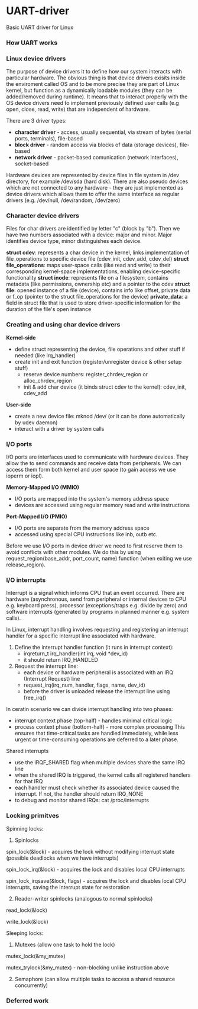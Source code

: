 # UART-driver
Basic UART driver for Linux

### How UART works

### Linux device drivers
The purpose of device drivers it to define how our system interacts with particular hardware. The obvious thing is that device drivers exisits inside the enviroment called OS and to be more precise they are part of Linux kernel, but function as a dynamically loadable modules (they can be added/removed during runtime). It means that to interact properly with the OS device drivers need to implement previously defined user calls (e.g open, close, read, write) that are independent of hardware. 

There are 3 driver types:
- **character driver** - access, usually sequential, via stream of bytes (serial ports, terminals), file-based
- **block driver** - random access via blocks of data (storage devices), file-based
- **network driver** - packet-based comunication (network interfaces), socket-based

Hardware devices are represented by device files in file system in /dev directory, for example /dev/sda (hard disk). There are also pseudo devices which are not connected to any hardware - they are just implemented as device drivers which allows them to offer the same interface as regular drivers (e.g. /dev/null, /dev/random, /dev/zero)

### Character device drivers
Files for char drivers are identified by letter "c" (block by "b"). Then we have two numbers associated with a device: major and minor. Major identifies device type, minor distinguishes each device.

**struct cdev**: represents a char device in the kernel, links implementation of file_operations to specific device file (cdev_init, cdev_add, cdev_del)
**struct file_operations**: maps user-space calls (like read and write) to their corresponding kernel-space implementations, enabling device-specific functionality
**struct inode**: represents file on a filesystem, contains metadata (like permissions, ownership etc) and a pointer to the cdev
**struct file**: opened instance of a file (device), contains info like offset, private data or f_op (pointer to the struct file_operations for the device)
**private_data**: a field in struct file that is used to store driver-specific information for the duration of the file's open instance

### Creating and using char device drivers
**Kernel-side**
- define struct representing the device, file operations and other stuff if needed (like irq_handler)
- create init and exit function (register/unregister device & other setup stuff)
  - reserve device numbers: register_chrdev_region or alloc_chrdev_region
  - init & add char device (it binds struct cdev to the kernel): cdev_init, cdev_add

**User-side**
- create a new device file: mknod /dev/<filename> <c or b> <major> <minor> (or it can be done automatically by udev daemon)
- interact with a driver by system calls

### I/O ports
I/O ports are interfaces used to communicate with hardware devices. They allow the to send commands and receive data from peripherals. We can access them form both kernel and user space (to gain access we use ioperm or iopl).

**Memory-Mapped I/O (MMIO)**
- I/O ports are mapped into the system's memory address space
- devices are accessed using regular memory read and write instructions

**Port-Mapped I/O (PMIO)**
- I/O ports are separate from the memory address space
- accessed using special CPU instructions like inb, outb etc.

Before we use I/O ports in device driver we need to first reserve them to avoid conflicts with other modules. We do this by using request_region(base_addr, port_count, name) function (when exiting we use release_region).

### I/O interrupts
Interrupt is a signal which informs CPU that an event occurred. There are hardware (asynchronous, send from peripheral or internal devices to CPU e.g. keyboard press), processor (exceptions/traps e.g. divide by zero) and software interrupts (generated by programs in planned manner e.g. system calls).

In Linux, interrupt handling involves requesting and registering an interrupt handler for a specific interrupt line associated with hardware.

1. Define the interrupt handler function (it runs in interrupt context):
   - irqreturn_t irq_handler(int irq, void *dev_id)
   - it should return IRQ_HANDLED
2. Request the interrupt line:
   - each device or hardware peripheral is associated with an IRQ (Interrupt Request) line
   - request_irq(irq_num, handler, flags, name, dev_id)
   - before the driver is unloaded release the interrupt line using free_irq()

In ceratin scenario we can divide interrupt handling into two phases:
- interrupt context phase (top-half) - handles minimal critical logic
- process context phase (bottom-half) - more complex processing
This ensures that time-critical tasks are handled immediately, while less urgent or time-consuming operations are deferred to a later phase.

Shared interrupts
- use the IRQF_SHARED flag when multiple devices share the same IRQ line
- when the shared IRQ is triggered, the kernel calls all registered handlers for that IRQ
- each handler must check whether its associated device caused the interrupt. If not, the handler should return IRQ_NONE
- to debug and monitor shared IRQs: cat /proc/interrupts

### Locking primitves
Spinning locks:
1. Spinlocks

spin_lock(&lock) - acquires the lock without modifying interrupt state (possible deadlocks when we have interrupts)

spin_lock_irq(&lock) - acquires the lock and disables local CPU interrupts

spin_lock_irqsave(&lock, flags) - acquires the lock and disables local CPU interrupts, saving the interrupt state for restoration

2. Reader-writer spinlocks (analogous to normal spinlocks)

read_lock(&lock)

write_lock(&lock)

Sleeping locks:
1. Mutexes (allow one task to hold the lock)

mutex_lock(&my_mutex)

mutex_trylock(&my_mutex) - non-blocking unlike instruction above

2. Semaphore (can allow multiple tasks to access a shared resource concurrently)

### Deferred work
